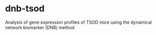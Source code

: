 # dnb-tsod
Analysis of gene expression profiles of TSOD mice using the dynamical network biomarker (DNB) method
